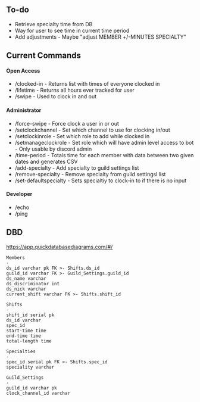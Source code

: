
## To-do
- Retrieve specialty time from DB
- Way for user to see time in current time period
- Add adjustments - Maybe "adjust MEMBER +/-MINUTES SPECIALTY"

## Current Commands
#### Open Access
- /clocked-in - Returns list with times of everyone clocked in
- /lifetime - Returns all hours ever tracked for user
- /swipe - Used to clock in and out

#### Administrator
- /force-swipe - Force clock a user in or out
- /setclockchannel - Set which channel to use for clocking in/out
- /setclockinrole - Set which role to add while clocked in
- /setmanageclockrole - Set role which will have admin level access to bot - Only usable by discord admin
- /time-period - Totals time for each member with data between two given dates and generates CSV
- /add-specialty - Add specialty to guild settings list
- /remove-specialty - Remove specialty from guild settingsl list
- /set-defaultspecialty - Sets specialtiy to clock-in to if there is no input

#### Developer
- /echo
- /ping

## DBD
https://app.quickdatabasediagrams.com/#/


```
Members
-
ds_id varchar pk FK >- Shifts.ds_id
guild_id varchar FK >- Guild_Settings.guild_id
ds_name varchar
ds_discriminator int
ds_nick varchar
current_shift varchar FK >- Shifts.shift_id

Shifts
-
shift_id serial pk
ds_id varchar
spec_id
start-time time
end-time time
total-length time

Specialties
-
spec_id serial pk FK >- Shifts.spec_id
speciality varchar

Guild_Settings
-
guild_id varchar pk
clock_channel_id varchar
```

